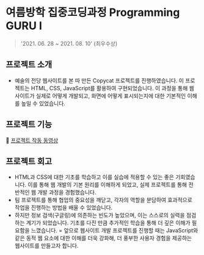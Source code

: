 # 여름방학 집중코딩과정 Programming GURU I
> '2021. 06. 28 ~ 2021. 08. 10' (최우수상)

## 프로젝트 소개
- 예술의 전당 웹사이트를 본 따 만든 Copycat 프로젝트를 진행하였습니다. 이 프로젝트는 HTML, CSS, JavaScript를 활용하여 구현되었습니다. 이 과정을 통해 웹사이트가 실제로 어떻게 개발되고, 화면에 어떻게 표시되는지에 대한 기본적인 이해를 높일 수 있었습니다.

## 프로젝트 기능 
🔗 [프로젝트 작동 동영상](https://www.youtube.com/watch?v=HaQWTJ8doLo)

## 프로젝트 회고 
- HTML과 CSS에 대한 기초를 학습하고 이를 실습에 적용할 수 있는 좋은 기회였습니다. 이를 통해 웹 개발의 기본 원리를 이해하게 되었고, 실제 프로젝트를 통해 전반적인 웹 개발 과정을 경험했습니다.
- 팀 프로젝트를 통해 협업의 중요성을 깨닫고, 각자의 역할을 분담하여 효과적으로 작업을 진행하는 방법을 배울 수 있었습니다.
- 하지만 정보 검색(구글링)에 의존하는 빈도가 높았으며, 이는 스스로의 실력을 점검하는 계기가 되었습니다. 기초를 다진 만큼 추가적인 학습을 통해 더 깊은 이해가 필요함을 느꼈습니다.
= 앞으로 웹사이트 개발 프로젝트를 진행할 때는 JavaScript와 같은 동적 웹 요소에 대한 이해를 더욱 강화해, 더 풍부한 사용자 경험을 제공하는 웹사이트를 만들고자 합니다.
